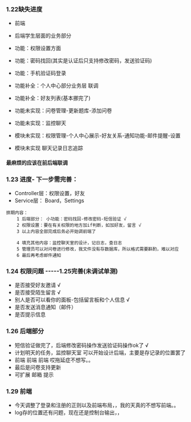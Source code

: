 ### 1.22缺失进度
* 前端
* 后端学生层面的业务部分
* 功能：权限设置方面 
* 功能：密码找回(其实是认证后只支持修改密码，发送验证码)
* 功能：手机验证码登录

* 功能补全：个人中心部分业务层 联调
* 功能补全：好友列表(基本挪完了)

* 功能未实现：问卷管理-更新题库-添加问卷
* 功能未实现：监控聊天
* 模块未实现：权限管理-个人中心展示-好友关系-通知功能-邮件提醒-设置
* 模块未实现 聊天记录日志追踪

#### 最麻烦的应该在前后端联调

### 1.23 进度- 下一步需完善：
* Controller层：权限设置，好友
* Service层： Board，Settings
```
排期内容：
    1 后端部分： 小功能：密码找回-修改密码-短信验证 √
    2 权限设置：要在有关权限的地方加if判断，如加好友，留言 √
    3 以上内容全部完成后务必开始调前端了

    4 填充其他内容：监控聊天室的设计，记日志，查日志
    5 管理员可以对问卷进行修改，我文件没有存数据库，所以格式需要斟酌，难以对应
    6 最后再考虑邮件通知
```
### 1.24 权限问题  -----1.25完善(未调试单测)
* 是否接受好友邀请 √
* 是否接受陌生留言 √
* 别人是否可以看你的面板-包括留言板和个人信息 √
* 是否发送消息通知（邮件）
* 是否提示信息

### 1.26 后端部分
* 短信验证做完了，后端修改密码操作发送验证码操作ok了 √
* 计划明天的任务，监控聊天室 可以开始设计后端，主要是存记录的位置罢了
* 前端 前端 前端 哎拖延症不想写。。
* 最后是问卷支持更新
* 可扩展 邮箱 提示

### 1.29 前端
* 今天调整了登录和注册的正则以及前端布局，，我的天真的不想写前端。。
* log存的位置还有问题，现在还是控制台输出，，